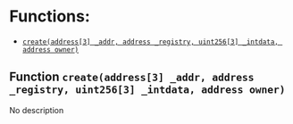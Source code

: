 # Functions:

- [`create(address[3] _addr, address _registry, uint256[3] _intdata, address owner)`](#IStakeDefiFactory-create-address-3--address-uint256-3--address-)

## Function `create(address[3] _addr, address _registry, uint256[3] _intdata, address owner) `

No description
